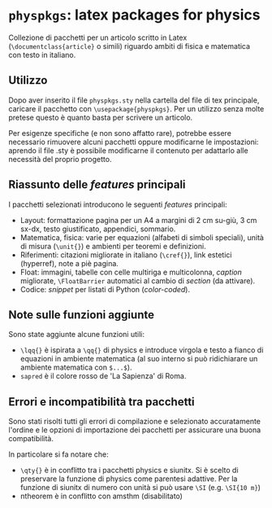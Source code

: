 # ```physpkgs```: latex packages for physics
Collezione di pacchetti per un articolo scritto in Latex (```\documentclass{article}``` o simili) riguardo ambiti di fisica e matematica con testo in italiano.

## Utilizzo
Dopo aver inserito il file ```physpkgs.sty``` nella cartella del file di tex principale, caricare il pacchetto con ```\usepackage{physpkgs}```.
Per un utilizzo senza molte pretese questo è quanto basta per scrivere un articolo.

Per esigenze specifiche (e non sono affatto rare), potrebbe essere necessario rimuovere alcuni pacchetti oppure modificarne le impostazioni: aprendo il file .sty è possibile modificarne il contenuto per adattarlo alle necessità del proprio progetto.

## Riassunto delle _features_ principali

I pacchetti selezionati introducono le seguenti _features_ principali:
- Layout: formattazione pagina per un A4 a margini di 2 cm su-giù, 3 cm sx-dx, testo giustificato, appendici, sommario.
- Matematica, fisica: varie per equazioni (alfabeti di simboli speciali), unità di misura (```\unit{}```) e ambienti per teoremi e definizioni.
- Riferimenti: citazioni migliorate in italiano (```\cref{}```), link estetici (hyperref), note a piè pagina.
- Float: immagini, tabelle con celle multiriga e multicolonna, _caption_ migliorate, ```\FloatBarrier``` automatici al cambio di _section_ (da attivare).
- Codice: _snippet_ per listati di Python (_color-coded_).

## Note sulle funzioni aggiunte

Sono state aggiunte alcune funzioni utili:
- ```\lqq{}``` è ispirata a ```\qq{}``` di physics e introduce virgola e testo a fianco di equazioni in ambiente matematica (al suo interno si può ridichiarare un ambiente matematica con ```$...$```).
- ```sapred``` è il colore rosso de 'La Sapienza' di Roma.

## Errori e incompatibilità tra pacchetti

Sono stati risolti tutti gli errori di compilazione e selezionato accuratamente l'ordine e le opzioni di importazione dei pacchetti per assicurare una buona compatibilità.

In particolare si fa notare che:
- ```\qty{}``` è in conflitto tra i pacchetti physics e siunitx. Si è scelto di preservare la funzione di physics come parentesi adattive. Per la funzione di siunitx di numero con unità si può usare ```\SI``` (e.g. ```\SI{10 m}```)
- ntheorem è in conflitto con amsthm (disabilitato)



